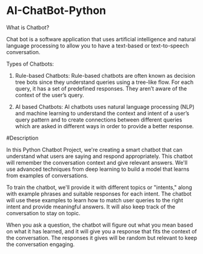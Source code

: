 # AI-ChatBot-Python
What is Chatbot?

Chat bot is a software application that uses artificial intelligence and natural language processing to allow you to have a text-based or text-to-speech conversation.

Types of Chatbots:
1. Rule-based Chatbots: Rule-based chatbots are often known as decision tree bots since they understand queries using a tree-like flow. For each query, it has a set of predefined responses. They aren’t aware of the context of the user’s query.

2. AI based Chatbots: AI chatbots uses natural language processing (NLP) and machine learning to understand the context and intent of a user’s query pattern and to create connections between different queries which are asked in different ways in order to provide a better response.


#Description 

In this Python Chatbot Project, we're creating a smart chatbot that can understand what users are saying and respond appropriately. This chatbot will remember the conversation context and give relevant answers. We'll use advanced techniques from deep learning to build a model that learns from examples of conversations.

To train the chatbot, we'll provide it with different topics or "intents," along with example phrases and suitable responses for each intent. The chatbot will use these examples to learn how to match user queries to the right intent and provide meaningful answers. It will also keep track of the conversation to stay on topic.

When you ask a question, the chatbot will figure out what you mean based on what it has learned, and it will give you a response that fits the context of the conversation. The responses it gives will be random but relevant to keep the conversation engaging.
